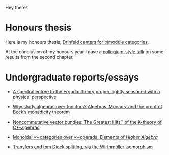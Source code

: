 Hey there!

# Honours thesis

Here is my honours thesis, [Drinfeld centers for bimodule categories](res/2019.honours.thesis.pdf).

At the conclusion of my honours year I gave a [colloqium-style talk](https://youtu.be/7YrDXW2uxMg) on some results from the second chapter.

# Undergraduate reports/essays

- [A spectral entrée to the Ergodic theory proper, lightly seasoned with a physical perspective](res/2017.s2.math3325.essay.pdf)

- [Why study algebras over functors? Algebras, Monads, and the proof of Beck’s monadicity theorem](res/2018.s1.category.essay.pdf)

- [Noncommutative vector bundles: The Greatest Hits™ of the K-theory of C*-algebras](res/2018.s1.vbkt.report.pdf)

- [Monoidal ∞-categories over ∞-operads, Elements of *Higher Algebra*](res/2018.s2.infcat.essay.pdf)

- [Transfers and tom Dieck splitting, via the Wirthmüller isomorphism](res/2019.s1.esht.report.pdf)
